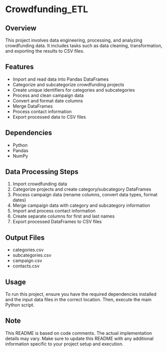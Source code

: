 # Crowdfunding_ETL

## Overview

This project involves data engineering, processing, and analyzing crowdfunding data. It includes tasks such as data cleaning, transformation, and exporting the results to CSV files.

## Features
- Import and read data into Pandas DataFrames
- Categorize and subcategorize crowdfunding projects
- Create unique identifiers for categories and subcategories
- Process and clean campaign data
- Convert and format date columns
- Merge DataFrames
- Process contact information
- Export processed data to CSV files

## Dependencies
- Python
- Pandas
- NumPy

## Data Processing Steps
1. Import crowdfunding data
2. Categorize projects and create category/subcategory DataFrames
3. Process campaign data (rename columns, convert data types, format dates)
4. Merge campaign data with category and subcategory information
5. Import and process contact information
6. Create separate columns for first and last names
7. Export processed DataFrames to CSV files

## Output Files
- categories.csv
- subcategories.csv
- campaign.csv
- contacts.csv

## Usage
To run this project, ensure you have the required dependencies installed and the input data files in the correct location. Then, execute the main Python script.

## Note
This README is based on code comments. The actual implementation details may vary. Make sure to update this README with any additional information specific to your project setup and execution.
